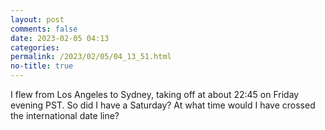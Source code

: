 ```yaml
---
layout: post
comments: false
date: 2023-02-05 04:13
categories: 
permalink: /2023/02/05/04_13_51.html
no-title: true
---
```

<p>I flew from Los Angeles to Sydney, taking off at about 22:45 on Friday evening PST. So did I have a Saturday? At what time would I have crossed the international date line?</p>